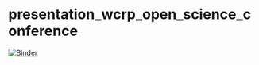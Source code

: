 # presentation_wcrp_open_science_conference

[![Binder](https://mybinder.org/badge_logo.svg)](https://mybinder.org/v2/gh/jbusecke/presentation_wcrp_open_science_conference/tree/main/main?labpath=live_demo.ipynb)
